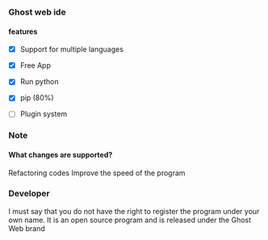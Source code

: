 ### Ghost web ide


#### features

- [x] Support for multiple languages

- [x] Free App

- [x] Run python

- [x] pip (80%)

- [ ] Plugin system



### Note

#### What changes are supported?
Refactoring codes
Improve the speed of the program



### Developer

I must say that you do not have the right to register the program under your own name. It is an open source program and is released under the Ghost Web brand
